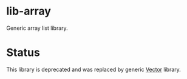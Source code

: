 # lib-array
Generic array list library.
# Status
This library is deprecated and was replaced by generic [Vector](https://github.com/IF42/vector) library.
